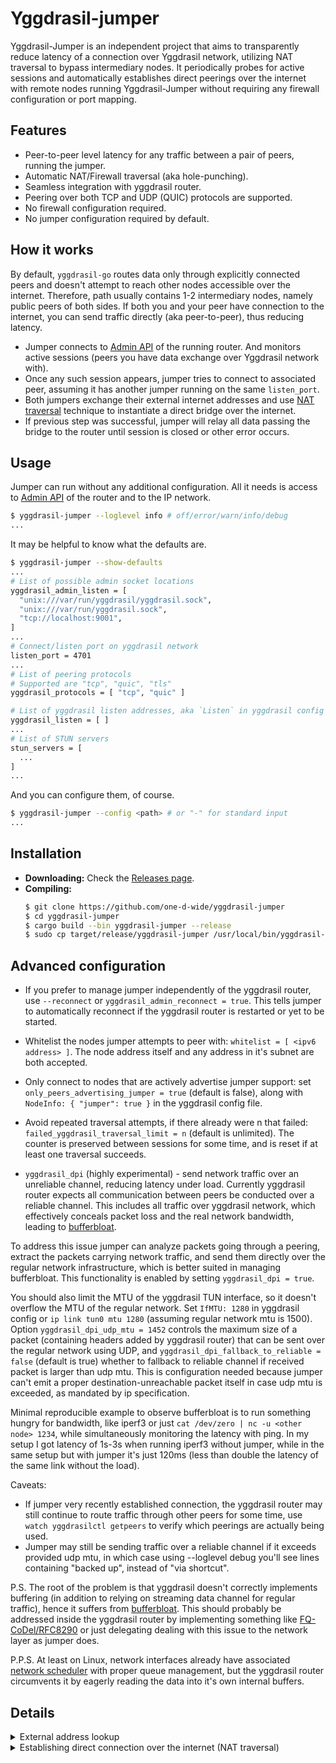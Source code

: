 # Yggdrasil-jumper

Yggdrasil-Jumper is an independent project that aims to transparently reduce
latency of a connection over Yggdrasil network, utilizing NAT traversal to
bypass intermediary nodes. It periodically probes for active sessions and
automatically establishes direct peerings over the internet with remote nodes
running Yggdrasil-Jumper without requiring any firewall configuration or port
mapping.

## Features

* Peer-to-peer level latency for any traffic between a pair of peers, running
the jumper.
* Automatic NAT/Firewall traversal (aka hole-punching).
* Seamless integration with yggdrasil router.
* Peering over both TCP and UDP (QUIC) protocols are supported.
* No firewall configuration required.
* No jumper configuration required by default.

## How it works

By default, `yggdrasil-go` routes data only through explicitly connected peers
and doesn't attempt to reach other nodes accessible over the internet.
Therefore, path usually contains 1-2 intermediary nodes, namely public peers of
both sides. If both you and your peer have connection to the internet, you can
send traffic directly (aka peer-to-peer), thus reducing latency.

* Jumper connects to [Admin API][admin-api] of the running router. And monitors active
sessions (peers you have data exchange over Yggdrasil network with).
* Once any such session appears, jumper tries to connect to associated peer,
assuming it has another jumper running on the same `listen_port`.
* Both jumpers exchange their external internet addresses and use [NAT
traversal][nat-traversal] technique to instantiate a direct bridge over the
internet.
* If previous step was successful, jumper will relay all data passing the bridge
to the router until session is closed or other error occurs.

[admin-api]: https://yggdrasil-network.github.io/admin.html
[nat-traversal]: https://en.wikipedia.org/wiki/NAT_traversal

## Usage

Jumper can run without any additional configuration. All it needs is access to
[Admin API][admin-api] of the router and to the IP network.

```sh
$ yggdrasil-jumper --loglevel info # off/error/warn/info/debug
...
```

It may be helpful to know what the defaults are.

```sh
$ yggdrasil-jumper --show-defaults
...
# List of possible admin socket locations
yggdrasil_admin_listen = [
  "unix:///var/run/yggdrasil/yggdrasil.sock",
  "unix:///var/run/yggdrasil.sock",
  "tcp://localhost:9001",
]
...
# Connect/listen port on yggdrasil network
listen_port = 4701
...
# List of peering protocols
# Supported are "tcp", "quic", "tls"
yggdrasil_protocols = [ "tcp", "quic" ]

# List of yggdrasil listen addresses, aka `Listen` in yggdrasil config
yggdrasil_listen = [ ]
...
# List of STUN servers
stun_servers = [
  ...
]
...
```

And you can configure them, of course.

```sh
$ yggdrasil-jumper --config <path> # or "-" for standard input
...
```

## Installation

- **Downloading:** Check the [Releases page](https://github.com/one-d-wide/yggdrasil-jumper/releases).
- **Compiling:**
  ```sh
  $ git clone https://github.com/one-d-wide/yggdrasil-jumper
  $ cd yggdrasil-jumper
  $ cargo build --bin yggdrasil-jumper --release
  $ sudo cp target/release/yggdrasil-jumper /usr/local/bin/yggdrasil-jumper
  ```

## Advanced configuration

- If you prefer to manage jumper independently of the yggdrasil router, use
`--reconnect` or `yggdrasil_admin_reconnect = true`. This tells jumper to
automatically reconnect if the yggdrasil router is restarted or yet to be
started.

- Whitelist the nodes jumper attempts to peer with: `whitelist = [ <ipv6
address> ]`. The node address itself and any address in it's subnet are both
accepted.

- Only connect to nodes that are actively advertise jumper support: set
`only_peers_advertising_jumper = true` (default is false), along with
`NodeInfo: { "jumper": true }` in the yggdrasil config file.

- Avoid repeated traversal attempts, if there already were n that failed:
`failed_yggdrasil_traversal_limit = n` (default is unlimited). The counter is
preserved between sessions for some time, and is reset if at least one
traversal succeeds.

- `yggdrasil_dpi` (highly experimental) - send network traffic over an
unreliable channel, reducing latency under load. Currently yggdrasil router
expects all communication between peers be conducted over a reliable channel.
This includes all traffic over yggdrasil network, which effectively conceals
packet loss and the real network bandwidth, leading to
[bufferbloat][bufferbloat].

[bufferbloat]: https://en.wikipedia.org/wiki/Bufferbloat

To address this issue jumper can analyze packets going through a peering,
extract the packets carrying network traffic, and send them directly over the
regular network infrastructure, which is better suited in managing bufferbloat.
This functionality is enabled by setting `yggdrasil_dpi = true`.

You should also limit the MTU of the yggdrasil TUN interface, so it doesn't
overflow the MTU of the regular network. Set `IfMTU: 1280` in yggdrasil config
or `ip link tun0 mtu 1280` (assuming regular network mtu is 1500). Option
`yggdrasil_dpi_udp_mtu = 1452` controls the maximum size of a packet
(containing headers added by yggdrasil router) that can be sent over the
regular network using UDP, and `yggdrasil_dpi_fallback_to_reliable = false`
(default is true) whether to fallback to reliable channel if received packet is
larger than udp mtu. This is configuration needed because jumper can't emit a
proper destination-unreachable packet itself in case udp mtu is exceeded, as
mandated by ip specification.

Minimal reproducible example to observe bufferbloat is to run something hungry
for bandwidth, like iperf3 or just `cat /dev/zero | nc -u <other node> 1234`,
while simultaneously monitoring the latency with ping. In my setup I got
latency of 1s-3s when running iperf3 without jumper, while in the same setup
but with jumper it's just 120ms (less than double the latency of the same link
without the load).

Caveats:
- If jumper very recently established connection, the yggdrasil router may
still continue to route traffic through other peers for some time, use `watch
yggdrasilctl getpeers` to verify which peerings are actually being used.
- Jumper may still be sending traffic over a reliable channel if it exceeds
provided udp mtu, in which case using --loglevel debug you'll see lines
containing "backed up", instead of "via shortcut".

P.S. The root of the problem is that yggdrasil doesn't correctly implements
buffering (in addition to relying on streaming data channel for regular
traffic), hence it suffers from [bufferbloat][bufferbloat]. This should
probably be addressed inside the yggdrasil router by implementing something
like [FQ-CoDel/RFC8290][fq_codel] or just delegating dealing with this issue to
the network layer as jumper does.

P.P.S. At least on Linux, network interfaces already have associated [network
scheduler][network-scheduler] with proper queue management, but the yggdrasil
router circumvents it by eagerly reading the data into it's own internal
buffers.

[fq_codel]: https://www.rfc-editor.org/rfc/rfc8290
[network-scheduler]: https://en.wikipedia.org/wiki/Network_scheduler

## Details

<details>
<summary>External address lookup</summary>

In order to know what address to use with [NAT traversal][nat-traversal], jumper
must know self external internet address and port. This task is performed using
[STUN][stun] protocol. STUN supports both UDP and TCP, although many STUN
servers doesn't support the latter. Jumper only needs one supporting UDP.

[stun]: https://en.wikipedia.org/wiki/STUN

You can check compatibility using `stun-test` binary from this repository.

```sh
$ cargo build --bin stun-test --release
$ # ./target/release/stun-test
```

`stun-test` takes network protocol and [STUN] server(s) as argument and outputs
resolved address.

```sh
$ stun-test --udp --print-servers stun.l.google.com:3478
stun.l.google.com:3478 244.13.30.107:28674
```

You can also take servers from hardcoded defaults or your configuration.

```sh
$ stun-test --udp --default
244.13.30.107:28674
...
```

If `stun-test` fails to connect to any server it will print error and exit with
code `1`.

```sh
$ stun-test --udp stun.l.google.com:3478 127.0.0.1:3478
244.13.30.107:28674
ERROR While resolving {server=127.0.0.1:3478}: Failed to connect: Time out
```

It also checks whether all queried servers return the same address, this can be
disabled by adding `--no-check`.

```sh
$ stun-test --udp stun.l.google.com:3478 false.resolver
244.13.30.107:28674
ERROR While resolving {server=false.resolver}: {received=0.0.0.0:0}: Previously resolved addresses do not match
```

`stun-test` can act as a minimal STUN server.

```sh
$ stun-test --udp --serve --port 3478
 INFO Serving at port 3478 (UDP)
```

</details>

<details>
<summary>Establishing direct connection over the internet (NAT traversal)</summary>

NAT traversal procedure is described in [this paper](https://bford.info/pub/net/p2pnat),
here is a short summary for TCP:

- Create and bind listen and connection sockets to the same port (using
`SO_REUSEADDR` and `SO_REUSEPORT` flags).
- Lookup self external address and port.
- Exchange external addresses with the peer (over a separate channel).
- Try to connect to the peer and listen for connection simultaneously.

</details>
